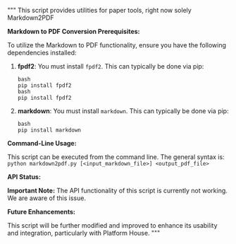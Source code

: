 """
This script provides utilities for paper tools, right now solely Markdown2PDF

**Markdown to PDF Conversion Prerequisites:**

To utilize the Markdown to PDF functionality, ensure you have the following dependencies installed:
1.  **fpdf2**: You must install `fpdf2`. This can typically be done via pip:
    ```
    bash
    pip install fpdf2
    bash
    pip install fpdf2
    ```

2.  **markdown**: You must install `markdown`. This can typically be done via pip:
    ```
    bash
    pip install markdown
    ``` 

**Command-Line Usage:**

This script can be executed from the command line. The general syntax is:
`python markdown2pdf.py [<input_markdown_file>] <output_pdf_file>`

**API Status:**

**Important Note:** The API functionality of this script is currently not working. We are aware of this issue.

**Future Enhancements:**

This script will be further modified and improved to enhance its usability and integration, particularly with Platform House.
"""